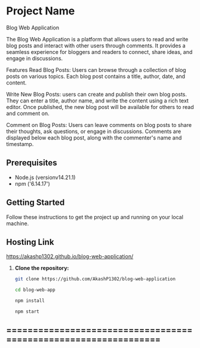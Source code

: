 # Project Name
Blog Web Application

The Blog Web Application is a platform that allows users to read and write blog posts and interact with other users through comments. It provides a seamless experience for bloggers and readers to connect, share ideas, and engage in discussions.

Features
Read Blog Posts: Users can browse through a collection of blog posts on various topics. Each blog post contains a title, author, date, and content.

Write New Blog Posts: users can create and publish their own blog posts. They can enter a title, author name, and write the content using a rich text editor. Once published, the new blog post will be available for others to read and comment on.

Comment on Blog Posts: Users can leave comments on blog posts to share their thoughts, ask questions, or engage in discussions. Comments are displayed below each blog post, along with the commenter's name and timestamp.

## Prerequisites

- Node.js (versionv14.21.1)
- npm ('6.14.17')

## Getting Started

Follow these instructions to get the project up and running on your local machine.
## Hosting Link

https://akashp1302.github.io/blog-web-application/


1. **Clone the repository:**

   ```bash
   git clone https://github.com/AkashP1302/blog-web-application

   cd blog-web-app

   npm install

   npm start


## ================================================================ ##


